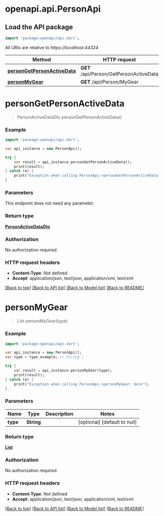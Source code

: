 # openapi.api.PersonApi

## Load the API package
```dart
import 'package:openapi/api.dart';
```

All URIs are relative to *https://localhost:44324*

Method | HTTP request | Description
------------- | ------------- | -------------
[**personGetPersonActiveData**](PersonApi.md#personGetPersonActiveData) | **GET** /api/Person/GetPersonActiveData | 
[**personMyGear**](PersonApi.md#personMyGear) | **GET** /api/Person/MyGear | 


# **personGetPersonActiveData**
> PersonActiveDataDto personGetPersonActiveData()



### Example 
```dart
import 'package:openapi/api.dart';

var api_instance = new PersonApi();

try { 
    var result = api_instance.personGetPersonActiveData();
    print(result);
} catch (e) {
    print("Exception when calling PersonApi->personGetPersonActiveData: $e\n");
}
```

### Parameters
This endpoint does not need any parameter.

### Return type

[**PersonActiveDataDto**](PersonActiveDataDto.md)

### Authorization

No authorization required

### HTTP request headers

 - **Content-Type**: Not defined
 - **Accept**: application/json, text/json, application/xml, text/xml

[[Back to top]](#) [[Back to API list]](../README.md#documentation-for-api-endpoints) [[Back to Model list]](../README.md#documentation-for-models) [[Back to README]](../README.md)

# **personMyGear**
> List<PipeAccesorySimpleDto> personMyGear(type)



### Example 
```dart
import 'package:openapi/api.dart';

var api_instance = new PersonApi();
var type = type_example; // String | 

try { 
    var result = api_instance.personMyGear(type);
    print(result);
} catch (e) {
    print("Exception when calling PersonApi->personMyGear: $e\n");
}
```

### Parameters

Name | Type | Description  | Notes
------------- | ------------- | ------------- | -------------
 **type** | **String**|  | [optional] [default to null]

### Return type

[**List<PipeAccesorySimpleDto>**](PipeAccesorySimpleDto.md)

### Authorization

No authorization required

### HTTP request headers

 - **Content-Type**: Not defined
 - **Accept**: application/json, text/json, application/xml, text/xml

[[Back to top]](#) [[Back to API list]](../README.md#documentation-for-api-endpoints) [[Back to Model list]](../README.md#documentation-for-models) [[Back to README]](../README.md)

